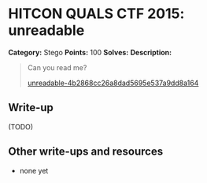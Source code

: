 # HITCON QUALS CTF 2015: unreadable

**Category:** Stego
**Points:** 100
**Solves:** 
**Description:**

> Can you read me?
> 
> [unreadable-4b2868cc26a8dad5695e537a9dd8a164](unreadable-4b2868cc26a8dad5695e537a9dd8a164)


## Write-up

(TODO)

## Other write-ups and resources

* none yet
